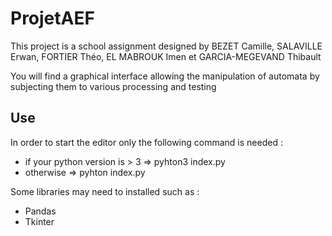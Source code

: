 # ProjetAEF

This project is a school assignment designed by BEZET Camille, SALAVILLE Erwan, FORTIER Théo, EL MABROUK Imen et GARCIA-MEGEVAND Thibault

You will find a graphical interface allowing the manipulation of automata by subjecting them to various processing and testing

## Use

In order to start the editor only the following command is needed :   
* if your python version is > 3 => pyhton3 index.py  
* otherwise =>  pyhton index.py

Some libraries may need to installed such as : 
* Pandas
* Tkinter




